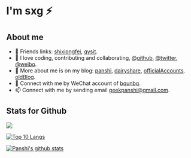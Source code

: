 # I'm sxg ⚡

## About me

- 🌱 Friends links: [shixiongfei](https://github.com/shixiongfei), [qysit](http://www.qysit.com/).
- 🚀 I love coding, contributing and collaborating, [@github](https://github.com/xingangshi), [@twitter](http://twitter.com/geekpanshi), [@weibo](https://weibo.com/u/6726260941).
- 📄 More about me is on my blog: [panshi](https://www.geekpanshi.com/panshi/), [dairyshare](https://www.sxgic.com/diary/), [officialAccounts](https://raw.githubusercontent.com/xingangshi/xingangshi/master/pics/mp.png). [oldBlog](https://www.geekpanshi.com).
- 💬 Connect with me by WeChat account of [bqunbq](https://nas.qysit.com:2046/geekpanshi/panshi_imgs/-/raw/main/images/about/panshidushuhui.png).
- 📫 Connect with me by sending email [geekpanshi@gmail.com](mailto:geekpanshi@gmail.com).

## Stats for Github

<a href="https://github-readme-streak-stats.herokuapp.com/?user=xingangshi&theme=default&ring=FFB19A&hide_border=false&currStreakNum=F6A085&fire=F6A085&currStreakLabel=F6A085&date_format=%5BY%20%5DM%20j"><img src="https://github-readme-streak-stats.herokuapp.com/?user=xingangshi&theme=default&ring=FFB19A&hide_border=false&currStreakNum=F6A085&fire=F6A085&currStreakLabel=F6A085&date_format=%5BY%20%5DM%20j"></a>

[![Top 10 Langs](https://github-readme-stats.vercel.app/api/top-langs/?username=xingangshi&layout=compact&langs_count=10)](https://github-readme-stats.vercel.app/api/top-langs/?username=xingangshi&layout=compact&langs_count=10)

[![Panshi's github stats](https://github-readme-stats.vercel.app/api?username=xingangshi&count_private=true&show_icons=true&theme=default&show_owner=true)](https://github-readme-stats.vercel.app/api?username=xingangshi&count_private=true&show_icons=true&theme=default&show_owner=true)


